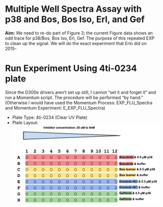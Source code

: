 # Multiple Well Spectra Assay with p38 and Bos, Bos Iso, Erl, and Gef
**Aim:** We need to re-do part of Figure 3; the current Figure data shows an odd trace for p38/Bos, Bos Iso, Erl, Gef. The purpose of this repeated EXP to clean up the signal. We will do the exact experiment that Erin did on 2015-

# Run Experiment Using 4ti-0234 plate
Since the D300e drivers aren’t set up still, I cannot “set it and forget it” and run a Momentum script. The procedure will be performed “by hand.” (Otherwise I would have used the Momentum Process: EXP_FLU_Spectra and Momentum Experiment: E_EXP_FLU_Spectra)
* Plate Type: 4ti-0234 (Clear UV Plate)
* Plate Layout: 
   ![](https://github.com/choderalab/fluorescence_assay_working_data/blob/main/2020_EAG/09_September/20200926_p38_4ligands_multiple_well_spectra/image%20(1).png)

